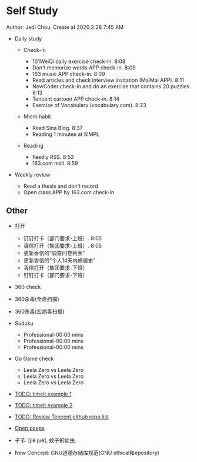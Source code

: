 # Self Study

Author: Jedi Chou, Create at 2020.2.28 7:45 AM

* Daily study
  * Check-in
    * 101WeiQi daily exercise check-in. 8:08
    * Don't memorize words APP check-in. 8:09
    * 163 music APP check-in. 8:09
    * Read articles and check interview invitation (MaiMai APP). 8:11
    * NowCoder check-in and do an exercise that contains 20 puzzles. 8:13
    * Tencent cartoon APP check-in. 8:14
    * Exercise of Vocabulary (vocabulary.com). 8:23

  * Micro habit
    * Read Sina Blog. 8:37
    * Reading 1 minutes at SIMPL

  * Reading
    * Feedly RSS. 8:53
    * 163.com mail. 8:59

* Weekly review
  * Read a thesis and don't record
  * Open class APP by 163.com check-in

## Other

* 打开
  * 钉钉打卡（部门要求-上班）. 8:05
  * 香信打开（集团要求-上班）. 8:05
  * 更新香信的“调查问卷列表”
  * 更新香信的“个人14天内旅居史”
  * 香信打开（集团要求-下班）
  * 钉钉打卡（部门要求-下班）

* 360 check
* 360杀毒(全盘扫描)
* 360杀毒(宏病毒扫描)

* Suduku
  * Professional-00:00 mins
  * Professional-00:00 mins
  * Professional-00:00 mins

* Go Game check
  * Leela Zero vs Leela Zero
  * Leela Zero vs Leela Zero
  * Leela Zero vs Leela Zero

* [TODO: timeit example 1](https://www.geeksforgeeks.org/timeit-python-examples/)
* [TODO: timeit example 2](https://www.guru99.com/timeit-python-examples.html)
* [TODO: Review Tencent github repo list](https://github.com/Tencent)
* [Open peeps](https://www.openpeeps.com/)
* 孑孓: [jié jué], 蚊子的幼虫.
* New Concept: GNU道德存储库规范(GNU ethical和epository)
